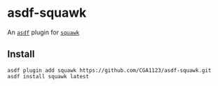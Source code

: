 # asdf-squawk

An [`asdf`] plugin for [`squawk`]

## Install

```
asdf plugin add squawk https://github.com/CGA1123/asdf-squawk.git
asdf install squawk latest
```

[`asdf`]: https://github.com/asdf-vm/asdf
[`squawk`]: https://github.com/sbdchd/squawk
